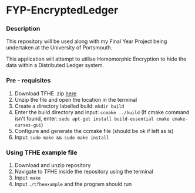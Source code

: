 # FYP-EncryptedLedger

### Description

This repository will be used along with my Final Year Project being undertaken at the University of Portsmouth.

This application will attempt to utilise Homomorphic Encryption to hide the data within a Distributed Ledger system.

### Pre - requisites

1. Download TFHE .zip [here](https://tfhe.github.io/tfhe)
2. Unzip the file and open the location in the terminal
3. Create a directory labelled build: ```mkdir build```
4. Enter the build directory and input: ```ccmake ../build``` (If cmake command isn't found, enter: ```sudo apt-get install build-essential cmake cmake-curses-gui```)
5. Configure and generate the ccmake file (should be ok if left as is)
6. Input: ```sudo make && sudo make install```

### Using TFHE example file

1. Download and unzip repository
2. Navigate to TFHE inside the repository using the terminal
3. Input: ```make```
4. Input ```./tfheexample``` and the program should run
